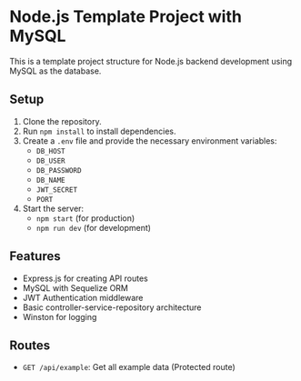 # Node.js Template Project with MySQL

This is a template project structure for Node.js backend development using MySQL as the database.

## Setup

1. Clone the repository.
2. Run `npm install` to install dependencies.
3. Create a `.env` file and provide the necessary environment variables:
   - `DB_HOST`
   - `DB_USER`
   - `DB_PASSWORD`
   - `DB_NAME`
   - `JWT_SECRET`
   - `PORT`
4. Start the server:
   - `npm start` (for production)
   - `npm run dev` (for development)

## Features

- Express.js for creating API routes
- MySQL with Sequelize ORM
- JWT Authentication middleware
- Basic controller-service-repository architecture
- Winston for logging

## Routes

- `GET /api/example`: Get all example data (Protected route)
